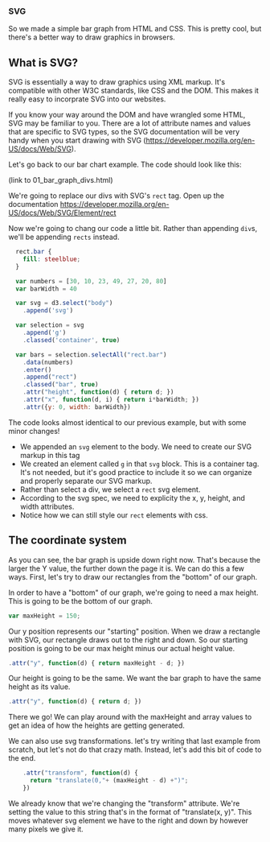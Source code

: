 ### SVG

So we made a simple bar graph from HTML and CSS. This is pretty cool, but
there's a better way to draw graphics in browsers.

## What is SVG?

SVG is essentially a way to draw graphics using XML markup. It's compatible with
other W3C standards, like CSS and the DOM. This makes it really easy to
incorprate SVG into our websites.

If you know your way around the DOM and have wrangled some HTML, SVG may be
familiar to you. There are a lot of attribute names and values that are specific
to SVG types, so the SVG documentation will be very handy when you start drawing
with SVG (https://developer.mozilla.org/en-US/docs/Web/SVG).

Let's go back to our bar chart example. The code should look like this:

(link to 01_bar_graph_divs.html)

We're going to replace our divs with SVG's `rect` tag. Open up the documentation
https://developer.mozilla.org/en-US/docs/Web/SVG/Element/rect

Now we're going to chang our code a little bit. Rather than appending `div`s,
we'll be appending `rects` instead.

```css
  rect.bar {
    fill: steelblue;
  }
```

```javascript
  var numbers = [30, 10, 23, 49, 27, 20, 80]
  var barWidth = 40

  var svg = d3.select("body")
    .append('svg')

  var selection = svg
    .append('g')
    .classed('container', true)

  var bars = selection.selectAll("rect.bar")
    .data(numbers)
    .enter()
    .append("rect")
    .classed("bar", true)
    .attr("height", function(d) { return d; })
    .attr("x", function(d, i) { return i*barWidth; })
    .attr({y: 0, width: barWidth})
```

The code looks almost identical to our previous example, but with some minor
changes!

* We appended an `svg` element to the body. We need to create our SVG markup
in this tag
* We created an element called `g` in that `svg` block. This is a container
tag. It's not needed, but it's good practice to include it so we can organize
and properly separate our SVG markup.
* Rather than select a div, we select a `rect` svg element.
* According to the svg spec, we need to explicity the x, y, height, and width
attributes.
* Notice how we can still style our `rect` elements with css.

## The coordinate system

As you can see, the bar graph is upside down right now. That's because the
larger the Y value, the further down the page it is. We can do this a few
ways. First, let's try to draw our rectangles from the "bottom" of our graph.

In order to have a "bottom" of our graph, we're going to need a max height.
This is going to be the bottom of our graph.

```javascript
var maxHeight = 150;
```

Our y position represents our "starting" position. When we draw a rectangle
with SVG, our rectangle draws out to the right and down. So our starting
position is going to be our max height minus our actual height value.

```javascript
.attr("y", function(d) { return maxHeight - d; })
```

Our height is going to be the same. We want the bar graph to have the same
height as its value.

```javascript
.attr("y", function(d) { return d; })
```

There we go! We can play around with the maxHeight and array values to
get an idea of how the heights are getting generated.

We can also use svg transformations. let's try writing that last example
from scratch, but let's not do that crazy math. Instead, let's add this
bit of code to the end.

```javascript
    .attr("transform", function(d) {
      return "translate(0,"+ (maxHeight - d) +")";
    })
```

We already know that we're changing the "transform" attribute. We're
setting the value to this string that's in the format of "translate(x, y)".
This moves whatever svg element we have to the right and down by however
many pixels we give it.
